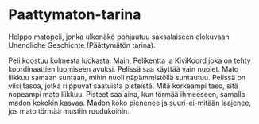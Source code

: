 # Paattymaton-tarina
Helppo matopeli, jonka ulkonäkö pohjautuu saksalaiseen elokuvaan Unendliche Geschichte (Päättymätön tarina).

Peli koostuu kolmesta luokasta: Main, Pelikentta ja KiviKoord joka on tehty koordinaattien luomiseen avuksi.
Pelissä saa käyttää vain nuolet. Mato liikkuu samaan suntaan, mihin nuoli näpämmistöllä suntautuu. Pelissä on viisi tasoa, jotka riippuvat saatuista pisteistä. Mitä korkeampi taso, sitä nopeampi mato liikkuu. Pisteet saa aina, kun törmää ihmeeseen, samalla madon kokokin kasvaa. Madon koko pienenee ja suuri-ei-mitään laajenee, jos mato törmää mustiin ruudukoihin.
